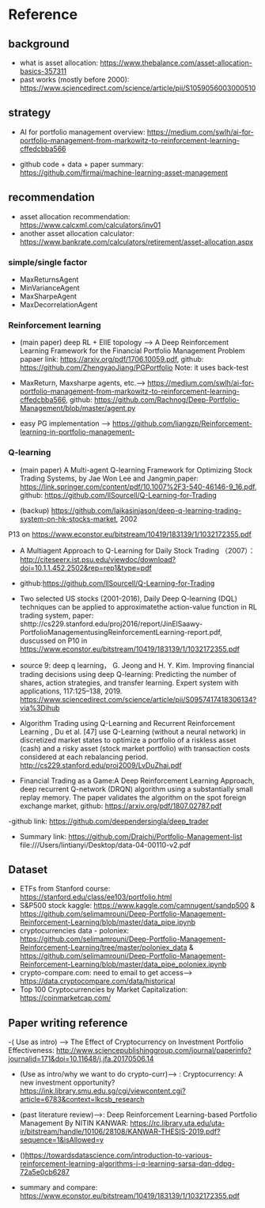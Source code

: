 # Reference

## background
- what is asset allocation: https://www.thebalance.com/asset-allocation-basics-357311
- past works (mostly before 2000): https://www.sciencedirect.com/science/article/pii/S1059056003000510

## strategy
- AI for portfolio management overview: https://medium.com/swlh/ai-for-portfolio-management-from-markowitz-to-reinforcement-learning-cffedcbba566

- github code + data + paper summary: https://github.com/firmai/machine-learning-asset-management

## recommendation
- asset allocation recommendation: https://www.calcxml.com/calculators/inv01
- another asset allocation calculator: https://www.bankrate.com/calculators/retirement/asset-allocation.aspx

### simple/single factor
- MaxReturnsAgent
- MinVarianceAgent
- MaxSharpeAgent
- MaxDecorrelationAgent

### Reinforcement learning
- (main paper) deep RL + EIIE topology --> A Deep Reinforcement Learning Framework for the Financial Portfolio Management Problem
papaer link: https://arxiv.org/pdf/1706.10059.pdf,
github: https://github.com/ZhengyaoJiang/PGPortfolio
Note: it uses back-test

- MaxReturn, Maxsharpe agents, etc.--> https://medium.com/swlh/ai-for-portfolio-management-from-markowitz-to-reinforcement-learning-cffedcbba566, github: https://github.com/Rachnog/Deep-Portfolio-Management/blob/master/agent.py

- easy PG implementation --> https://github.com/liangzp/Reinforcement-learning-in-portfolio-management- 

### Q-learning
- (main paper) A Multi-agent Q-learning Framework for Optimizing Stock Trading Systems, by Jae Won Lee and Jangmin,paper: https://link.springer.com/content/pdf/10.1007%2F3-540-46146-9_16.pdf, github: https://github.com/llSourcell/Q-Learning-for-Trading

- (backup) https://github.com/laikasinjason/deep-q-learning-trading-system-on-hk-stocks-market, 2002

P13 on https://www.econstor.eu/bitstream/10419/183139/1/1032172355.pdf

- A Multiagent Approach to Q-Learning for Daily Stock Trading （2007）： http://citeseerx.ist.psu.edu/viewdoc/download?doi=10.1.1.452.2502&rep=rep1&type=pdf

- github:https://github.com/llSourcell/Q-Learning-for-Trading

- Two selected US stocks (2001-2016), Daily Deep Q-learning (DQL) techniques can be applied to approximatethe action-value function in RL trading system, paper: shttp://cs229.stanford.edu/proj2016/report/JinElSaawy-PortfolioManagementusingReinforcementLearning-report.pdf, duscussed on P10 in https://www.econstor.eu/bitstream/10419/183139/1/1032172355.pdf

- source 9: deep q learning， G. Jeong and H. Y. Kim. Improving financial trading decisions using deep Q-learning: Predicting the number of shares, action strategies, and transfer learning. Expert system with applications, 117:125–138, 2019. https://www.sciencedirect.com/science/article/pii/S0957417418306134?via%3Dihub

- Algorithm Trading using Q-Learning and Recurrent Reinforcement Learning , Du et al. [47] use Q-Learning (without a neural network) in discretized market states to optimize a portfolio of a riskless asset (cash) and a risky asset (stock market portfolio) with transaction costs considered at each rebalancing period.  http://cs229.stanford.edu/proj2009/LvDuZhai.pdf

- Financial Trading as a Game:A Deep Reinforcement Learning Approach, deep recurrent Q-network (DRQN) algorithm using a substantially small replay memory. The paper validates the algorithm on the spot foreign exchange market, github: https://arxiv.org/pdf/1807.02787.pdf

-github link: https://github.com/deependersingla/deep_trader

- Summary link:
https://github.com/Draichi/Portfolio-Management-list
file:///Users/lintianyi/Desktop/data-04-00110-v2.pdf


## Dataset
- ETFs from Stanford course: https://stanford.edu/class/ee103/portfolio.html
- S&P500 stock kaggle: https://www.kaggle.com/camnugent/sandp500 & https://github.com/selimamrouni/Deep-Portfolio-Management-Reinforcement-Learning/blob/master/data_pipe.ipynb
- cryptocurrencies data - poloniex: https://github.com/selimamrouni/Deep-Portfolio-Management-Reinforcement-Learning/tree/master/poloniex_data & 
  https://github.com/selimamrouni/Deep-Portfolio-Management-Reinforcement-Learning/blob/master/data_pipe_poloniex.ipynb
- crypto-compare.com: need to email to get access--> https://data.cryptocompare.com/data/historical
- Top 100 Cryptocurrencies by Market Capitalization: https://coinmarketcap.com/


## Paper writing reference
-( Use as intro) --> The Effect of Cryptocurrency on Investment Portfolio Effectiveness: http://www.sciencepublishinggroup.com/journal/paperinfo?journalid=171&doi=10.11648/j.jfa.20170506.14

- (Use as intro/why we want to do crypto-curr)--> : Cryptocurrency: A new investment opportunity?https://ink.library.smu.edu.sg/cgi/viewcontent.cgi?article=6783&context=lkcsb_research

- (past literature review)-->: Deep Reinforcement Learning-based Portfolio Management By NITIN KANWAR: https://rc.library.uta.edu/uta-ir/bitstream/handle/10106/28108/KANWAR-THESIS-2019.pdf?sequence=1&isAllowed=y

- ()https://towardsdatascience.com/introduction-to-various-reinforcement-learning-algorithms-i-q-learning-sarsa-dqn-ddpg-72a5e0cb6287

- summary and compare: https://www.econstor.eu/bitstream/10419/183139/1/1032172355.pdf
